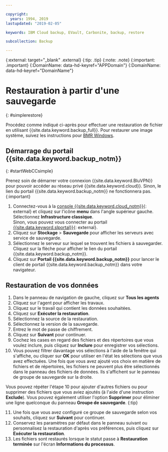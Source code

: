 ```yaml
---

copyright:
  years: 1994, 2019
lastupdated: "2019-02-05"

keywords: IBM Cloud backup, EVault, Carbonite, backup, restore

subcollection: Backup

---
```

{:external: target="_blank" .external}
{:tip: .tip}
{:note: .note}
{:important: .important}
{:DomainName: data-hd-keyref="APPDomain"}
{:DomainName: data-hd-keyref="DomainName"}

# Restauration à partir d'une sauvegarde
{: #simplerestore}

Procédez comme indiqué ci-après pour effectuer une restauration de fichier en utilisant {{site.data.keyword.backup_full}}. Pour restaurer une image système, suivez les instructions pour [BMR Windows](https://cloud.ibm.com/docs/infrastructure/Backup?topic=Backup-restoreBMR#restoreBMR).

## Démarrage du portail {{site.data.keyword.backup_notm}}
{: #startWebCCsimple}

Prenez soin de démarrer votre connexion {{site.data.keyword.BluVPN}} pour pouvoir accéder au réseau privé {{site.data.keyword.cloud}}. Sinon, le lien du portail {{site.data.keyword.backup_notm}} ne fonctionnera pas.
{:important}

1. Connectez-vous à la [console {{site.data.keyword.cloud_notm}}](https://{DomainName}){: external} et cliquez sur l'icône **menu** dans l'angle supérieur gauche. Sélectionnez **Infrastructure classique**.<br/>
   Sinon, vous pouvez vous connecter au portail [{{site.data.keyword.slportal}}](https://control.softlayer.com/){: external}.
2. Cliquez sur **Stockage** > **Sauvegarde** pour afficher les serveurs avec service de sauvegarde.
3. Sélectionnez le serveur sur lequel se trouvent les fichiers à sauvegarder. Cliquez sur la flèche pour afficher le lien du portail {{site.data.keyword.backup_notm}}.
4. Cliquez sur **Portail {{site.data.keyword.backup_notm}}** pour lancer le client de portail {{site.data.keyword.backup_notm}} dans votre navigateur.

## Restauration de vos données

1. Dans le panneau de navigation de gauche, cliquez sur **Tous les agents**
2. Cliquez sur l'agent pour afficher les travaux.
3. Cliquez sur le travail qui contient les données souhaitées.
4. Cliquez sur **Exécuter la restauration**.
5. Sélectionnez la source de la restauration.
6. Sélectionnez la version de la sauvegarde.
7. Entrez le mot de passe de chiffrement.
8. Cliquez sur **Suivant** pour continuer.
9. Cochez les cases en regard des fichiers et des répertoires que vous voulez inclure, puis cliquez sur **Inclure** pour enregistrer vos sélections.
10. Vous pouvez filtrer davantage vos sélections à l'aide de la fenêtre qui s'affiche, ou cliquer sur **OK** pour utiliser en l'état les sélections que vous avez effectuées.
Une fois que vous avez ajouté vos choix en matière de fichiers et de répertoires, les fichiers ne peuvent plus être sélectionnés dans le panneau des fichiers de données. Ils s'affichent sur le panneau de groupe de sauvegarde sur la droite.

   Vous pouvez répéter l'étape 10 pour ajouter d'autres fichiers ou pour supprimer des fichiers que vous aviez ajoutés (à l'aide d'une instruction **Exclude**). Vous pouvez également utiliser l'option **Supprimer** pour éliminer une ligne quelconque du panneau **Groupe de sauvegarde**.
   {:tip}

11. Une fois que vous avez configuré ce groupe de sauvegarde selon vos souhaits, cliquez sur **Suivant** pour continuer.
12. Conservez les paramètres par défaut dans le panneau suivant ou personnalisez la restauration d'après vos préférences, puis cliquez sur **Exécuter la restauration**.
13. Les fichiers sont restaurés lorsque le statut passe à **Restauration terminée** sur l'écran **Informations du processus**.

